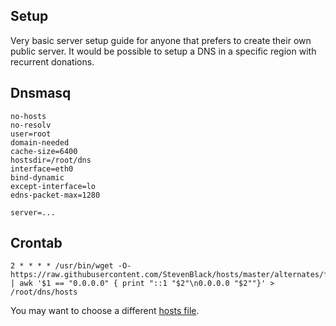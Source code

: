 ## Setup
Very basic server setup guide for anyone that prefers to create their own public server.
It would be possible to setup a DNS in a specific region with recurrent donations.

## Dnsmasq
```
no-hosts
no-resolv
user=root
domain-needed
cache-size=6400
hostsdir=/root/dns
interface=eth0
bind-dynamic
except-interface=lo
edns-packet-max=1280

server=...
```

## Crontab
```
2 * * * * /usr/bin/wget -O- https://raw.githubusercontent.com/StevenBlack/hosts/master/alternates/fakenews/hosts | awk '$1 == "0.0.0.0" { print "::1 "$2"\n0.0.0.0 "$2""}' > /root/dns/hosts
```

You may want to choose a different [hosts file](https://github.com/StevenBlack/hosts).
